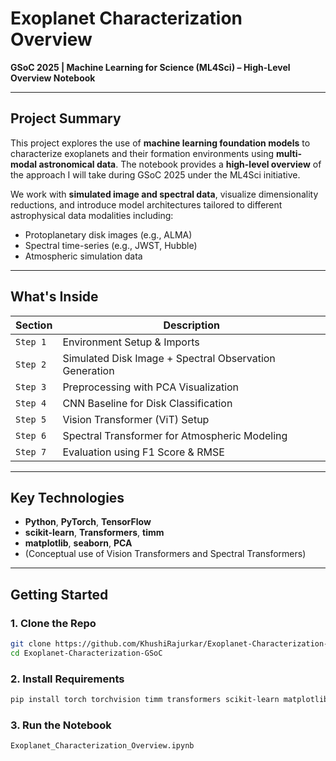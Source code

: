 # Exoplanet Characterization Overview

**GSoC 2025 | Machine Learning for Science (ML4Sci) – High-Level Overview Notebook**  

---

## Project Summary

This project explores the use of **machine learning foundation models** to characterize exoplanets and their formation environments using **multi-modal astronomical data**. The notebook provides a **high-level overview** of the approach I will take during GSoC 2025 under the ML4Sci initiative.

We work with **simulated image and spectral data**, visualize dimensionality reductions, and introduce model architectures tailored to different astrophysical data modalities including:

- Protoplanetary disk images (e.g., ALMA)
- Spectral time-series (e.g., JWST, Hubble)
- Atmospheric simulation data

---

## What's Inside

| Section | Description |
|--------|-------------|
| `Step 1` | Environment Setup & Imports |
| `Step 2` | Simulated Disk Image + Spectral Observation Generation |
| `Step 3` | Preprocessing with PCA Visualization |
| `Step 4` | CNN Baseline for Disk Classification |
| `Step 5` | Vision Transformer (ViT) Setup |
| `Step 6` | Spectral Transformer for Atmospheric Modeling |
| `Step 7` | Evaluation using F1 Score & RMSE |

---

## Key Technologies

- **Python**, **PyTorch**, **TensorFlow**
- **scikit-learn**, **Transformers**, **timm**
- **matplotlib**, **seaborn**, **PCA**
- (Conceptual use of Vision Transformers and Spectral Transformers)

---

## Getting Started

### 1. Clone the Repo
```bash
git clone https://github.com/KhushiRajurkar/Exoplanet-Characterization-GSoC.git
cd Exoplanet-Characterization-GSoC
```

### 2. Install Requirements
```bash
pip install torch torchvision timm transformers scikit-learn matplotlib seaborn
```
### 3. Run the Notebook
```bash
Exoplanet_Characterization_Overview.ipynb
```
